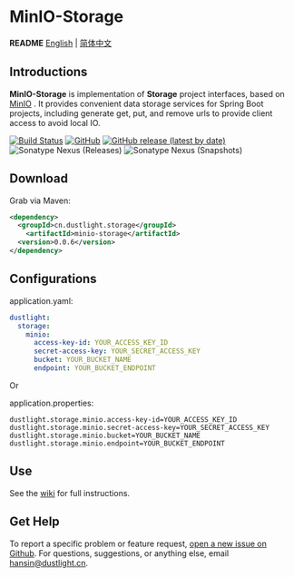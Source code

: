 # MinIO-Storage
**README** [English](README.md) | [简体中文](README_ZH.md)

## Introductions
**MinIO-Storage** is implementation of **Storage** project interfaces, based on [MinIO](https://min.io/) .
It provides convenient data storage services for Spring Boot projects, including generate get, put, and remove urls to provide client access to avoid local IO.

[![Build Status](https://travis-ci.org/dustlight-cn/storage.svg?branch=main)](https://travis-ci.org/dustlight-cn/storage) 
[![GitHub](https://img.shields.io/github/license/dustlight-cn/storage)](LICENSE)
[![GitHub release (latest by date)](https://img.shields.io/github/v/release/dustlight-cn/storage)](https://github.com/dustlight-cn/storage/releases)
![Sonatype Nexus (Releases)](https://img.shields.io/nexus/r/cn.dustlight.storage/minio-storage?server=https%3A%2F%2Foss.sonatype.org)
![Sonatype Nexus (Snapshots)](https://img.shields.io/nexus/s/cn.dustlight.storage/minio-storage?server=https%3A%2F%2Foss.sonatype.org)

## Download
Grab via Maven:
```xml
<dependency>
  <groupId>cn.dustlight.storage</groupId>
    <artifactId>minio-storage</artifactId>
  <version>0.0.6</version>
</dependency>
```

## Configurations
application.yaml:
```yaml
dustlight:
  storage:
    minio:
      access-key-id: YOUR_ACCESS_KEY_ID
      secret-access-key: YOUR_SECRET_ACCESS_KEY
      bucket: YOUR_BUCKET_NAME
      endpoint: YOUR_BUCKET_ENDPOINT
```

Or

application.properties: 
```properties
dustlight.storage.minio.access-key-id=YOUR_ACCESS_KEY_ID
dustlight.storage.minio.secret-access-key=YOUR_SECRET_ACCESS_KEY
dustlight.storage.minio.bucket=YOUR_BUCKET_NAME
dustlight.storage.minio.endpoint=YOUR_BUCKET_ENDPOINT
```

## Use
See the [wiki](https://github.com/dustlight-cn/storage/wiki) for full instructions.

## Get Help
To report a specific problem or feature request, [open a new issue on Github](https://github.com/dustlight-cn/storage/issues/new).
For questions, suggestions, or anything else, email [hansin@dustlight.cn](mailto:hansin@dustlight.cn).